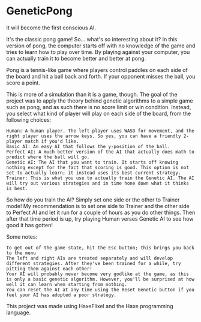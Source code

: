 # GeneticPong
It will become the first conscious AI.

It's the classic pong game! So… what's so interesting about it? In this version of pong, the computer starts off with no knowledge of the game and tries to learn how to play over time. By playing against your computer, you can actually train it to become better and better at pong.



Pong is a tennis-like game where players control paddles on each side of the board and hit a ball back and forth. If your opponent misses the ball, you score a point.

This is more of a simulation than it is a game, though. The goal of the project was to apply the theory behind genetic algorithms to a simple game such as pong, and as such there is no score limit or win condition. Instead, you select what kind of player will play on each side of the board, from the following choices:

    Human: A human player. The left player uses WASD for movement, and the right player uses the arrow keys. So yes, you can have a friendly 2-player match if you'd like.
    Basic AI: An easy AI that follows the y-position of the ball.
    Perfect AI: A much better version of the AI that actually does math to predict where the ball will go.
    Genetic AI: The AI that you want to train. It starts off knowing nothing except for the fact that scoring is good. This option is not set to actually learn; it instead uses its best current strategy.
    Trainer: This is what you use to actually train the Genetic AI. The AI will try out various strategies and in time hone down what it thinks is best.

So how do you train the AI? Simply set one side or the other to Trainer mode! My recommendation is to set one side to Trainer and the other side to Perfect AI and let it run for a couple of hours as you do other things. Then after that time period is up, try playing Human verses Genetic AI to see how good it has gotten!

Some notes:

    To get out of the game state, hit the Esc button; this brings you back to the menu
    The left and right AIs are treated separately and will develop different strategies. After they've been trained for a while, try pitting them against each other!
    Your AI will probably never become very godlike at the game, as this is only a basic genetic algorithm. However, you'll be surprised at how well it can learn when starting from nothing.
    You can reset the AI at any time using the Reset Genetic button if you feel your AI has adopted a poor strategy.

This project was made using HaxeFlixel and the Haxe programming language.
